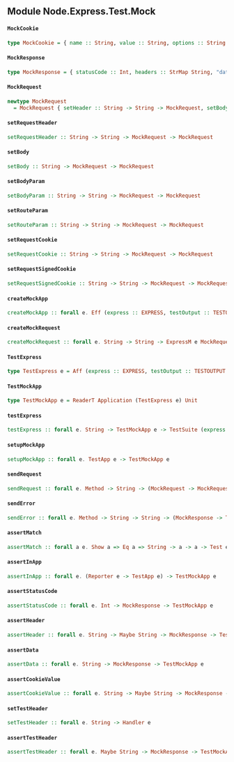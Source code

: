 ## Module Node.Express.Test.Mock

#### `MockCookie`

``` purescript
type MockCookie = { name :: String, value :: String, options :: String }
```

#### `MockResponse`

``` purescript
type MockResponse = { statusCode :: Int, headers :: StrMap String, "data" :: String, cookies :: StrMap MockCookie }
```

#### `MockRequest`

``` purescript
newtype MockRequest
  = MockRequest { setHeader :: String -> String -> MockRequest, setBody :: String -> MockRequest, setBodyParam :: String -> String -> MockRequest, setRouteParam :: String -> String -> MockRequest, setCookie :: String -> String -> MockRequest, setSignedCookie :: String -> String -> MockRequest }
```

#### `setRequestHeader`

``` purescript
setRequestHeader :: String -> String -> MockRequest -> MockRequest
```

#### `setBody`

``` purescript
setBody :: String -> MockRequest -> MockRequest
```

#### `setBodyParam`

``` purescript
setBodyParam :: String -> String -> MockRequest -> MockRequest
```

#### `setRouteParam`

``` purescript
setRouteParam :: String -> String -> MockRequest -> MockRequest
```

#### `setRequestCookie`

``` purescript
setRequestCookie :: String -> String -> MockRequest -> MockRequest
```

#### `setRequestSignedCookie`

``` purescript
setRequestSignedCookie :: String -> String -> MockRequest -> MockRequest
```

#### `createMockApp`

``` purescript
createMockApp :: forall e. Eff (express :: EXPRESS, testOutput :: TESTOUTPUT | e) Application
```

#### `createMockRequest`

``` purescript
createMockRequest :: forall e. String -> String -> ExpressM e MockRequest
```

#### `TestExpress`

``` purescript
type TestExpress e = Aff (express :: EXPRESS, testOutput :: TESTOUTPUT | e)
```

#### `TestMockApp`

``` purescript
type TestMockApp e = ReaderT Application (TestExpress e) Unit
```

#### `testExpress`

``` purescript
testExpress :: forall e. String -> TestMockApp e -> TestSuite (express :: EXPRESS, testOutput :: TESTOUTPUT | e)
```

#### `setupMockApp`

``` purescript
setupMockApp :: forall e. TestApp e -> TestMockApp e
```

#### `sendRequest`

``` purescript
sendRequest :: forall e. Method -> String -> (MockRequest -> MockRequest) -> (MockResponse -> TestMockApp e) -> TestMockApp e
```

#### `sendError`

``` purescript
sendError :: forall e. Method -> String -> String -> (MockResponse -> TestMockApp e) -> TestMockApp e
```

#### `assertMatch`

``` purescript
assertMatch :: forall a e. Show a => Eq a => String -> a -> a -> Test e
```

#### `assertInApp`

``` purescript
assertInApp :: forall e. (Reporter e -> TestApp e) -> TestMockApp e
```

#### `assertStatusCode`

``` purescript
assertStatusCode :: forall e. Int -> MockResponse -> TestMockApp e
```

#### `assertHeader`

``` purescript
assertHeader :: forall e. String -> Maybe String -> MockResponse -> TestMockApp e
```

#### `assertData`

``` purescript
assertData :: forall e. String -> MockResponse -> TestMockApp e
```

#### `assertCookieValue`

``` purescript
assertCookieValue :: forall e. String -> Maybe String -> MockResponse -> TestMockApp e
```

#### `setTestHeader`

``` purescript
setTestHeader :: forall e. String -> Handler e
```

#### `assertTestHeader`

``` purescript
assertTestHeader :: forall e. Maybe String -> MockResponse -> TestMockApp e
```


